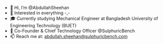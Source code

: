 - 👋 Hi, I’m @AbdullahSheehan
- 👀 Interested in everything -,-
- 🎓 Currently studying Mechanical Engineer at Bangladesh University of Engineering Technology (BUET)
- 💼 Co-Founder & Chief Technology Officer @SulphuricBench
- 📫 Reach me at: abdullah.sheehan@sulphuricbench.com

<!---
AbdullahSheehan/AbdullahSheehan is a ✨ special ✨ repository because its `README.md` (this file) appears on your GitHub profile.
You can click the Preview link to take a look at your changes.
--->
